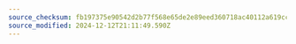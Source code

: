 ```yaml
---
source_checksum: fb197375e90542d2b77f568e65de2e89eed360718ac40112a619cc07c6cb3437
source_modified: 2024-12-12T21:11:49.590Z
---
```



